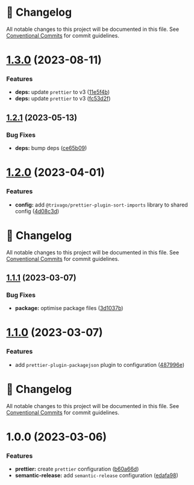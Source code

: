 <!-- markdownlint-disable --><!-- textlint-disable -->
# 📓 Changelog
All notable changes to this project will be documented in this file. See
[Conventional Commits](https://conventionalcommits.org) for commit guidelines.

# [1.3.0](https://github.com/JanSzewczyk/prettier-config/compare/v1.2.1...v1.3.0) (2023-08-11)


### Features

* **deps:** update `prettier` to v3 ([11e5f4b](https://github.com/JanSzewczyk/prettier-config/commit/11e5f4bcd0ad3578e223bad2cd580bfaeeca3a53))
* **deps:** update `prettier` to v3 ([fc53d2f](https://github.com/JanSzewczyk/prettier-config/commit/fc53d2ff4f6d2ce9f719b92dd4f3919d4fecd81e))

## [1.2.1](https://github.com/JanSzewczyk/prettier-config/compare/v1.2.0...v1.2.1) (2023-05-13)


### Bug Fixes

* **deps:** bump deps ([ce65b09](https://github.com/JanSzewczyk/prettier-config/commit/ce65b09cd80d6f4e0da10e32e0cb88d94a97a606))

# [1.2.0](https://github.com/JanSzewczyk/prettier-config/compare/v1.1.1...v1.2.0) (2023-04-01)


### Features

* **config:** add `@trivago/prettier-plugin-sort-imports` library to shared config ([4d08c3d](https://github.com/JanSzewczyk/prettier-config/commit/4d08c3de846a4b0189a59e7ef5f2e50fdd3d6f54))

<!-- markdownlint-disable --><!-- textlint-disable -->

# 📓 Changelog

All notable changes to this project will be documented in this file. See
[Conventional Commits](https://conventionalcommits.org) for commit guidelines.

## [1.1.1](https://github.com/JanSzewczyk/prettier-config/compare/v1.1.0...v1.1.1) (2023-03-07)

### Bug Fixes

- **package:** optimise package files ([3d1037b](https://github.com/JanSzewczyk/prettier-config/commit/3d1037b8057d4b53ef7d97f89eaec4547067f4a4))

# [1.1.0](https://github.com/JanSzewczyk/prettier-config/compare/v1.0.0...v1.1.0) (2023-03-07)

### Features

- add `prettier-plugin-packagejson` plugin to configuration ([487996e](https://github.com/JanSzewczyk/prettier-config/commit/487996e89def7d718154e95b476f9c6717384e8e))

<!-- markdownlint-disable --><!-- textlint-disable -->

# 📓 Changelog

All notable changes to this project will be documented in this file. See
[Conventional Commits](https://conventionalcommits.org) for commit guidelines.

# 1.0.0 (2023-03-06)

### Features

- **prettier:** create `prettier` configuration ([b60a66d](https://github.com/JanSzewczyk/prettier-config/commit/b60a66d4a66a98b2d00c33e627596d727ef400cf))
- **semantic-release:** add `semantic-release` configuration ([edafa98](https://github.com/JanSzewczyk/prettier-config/commit/edafa984e6ba1c7ce2ba02b5320befcce25aa562))
